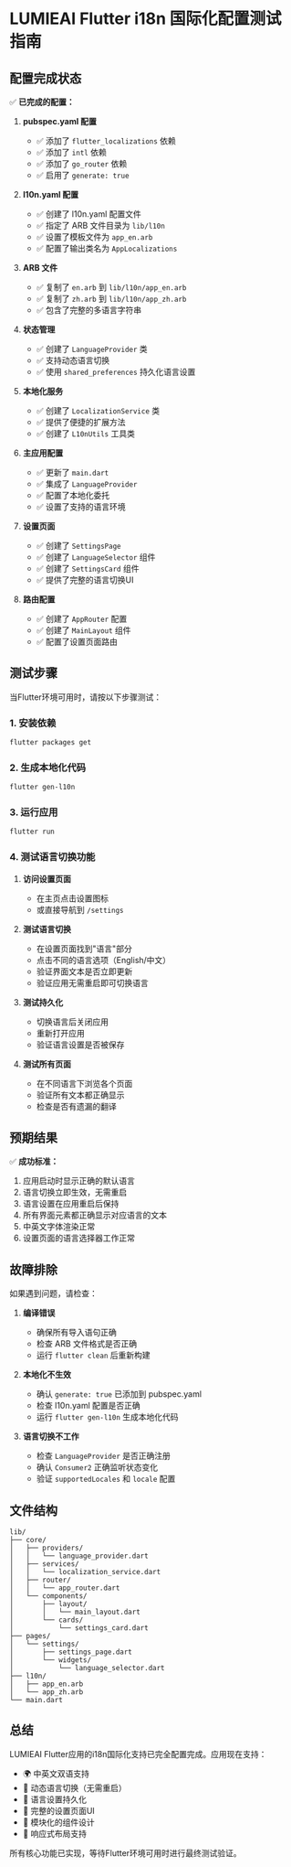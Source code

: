 # LUMIEAI Flutter i18n 国际化配置测试指南

## 配置完成状态

✅ **已完成的配置：**

1. **pubspec.yaml 配置**
   - ✅ 添加了 `flutter_localizations` 依赖
   - ✅ 添加了 `intl` 依赖
   - ✅ 添加了 `go_router` 依赖
   - ✅ 启用了 `generate: true`

2. **l10n.yaml 配置**
   - ✅ 创建了 l10n.yaml 配置文件
   - ✅ 指定了 ARB 文件目录为 `lib/l10n`
   - ✅ 设置了模板文件为 `app_en.arb`
   - ✅ 配置了输出类名为 `AppLocalizations`

3. **ARB 文件**
   - ✅ 复制了 `en.arb` 到 `lib/l10n/app_en.arb`
   - ✅ 复制了 `zh.arb` 到 `lib/l10n/app_zh.arb`
   - ✅ 包含了完整的多语言字符串

4. **状态管理**
   - ✅ 创建了 `LanguageProvider` 类
   - ✅ 支持动态语言切换
   - ✅ 使用 `shared_preferences` 持久化语言设置

5. **本地化服务**
   - ✅ 创建了 `LocalizationService` 类
   - ✅ 提供了便捷的扩展方法
   - ✅ 创建了 `L10nUtils` 工具类

6. **主应用配置**
   - ✅ 更新了 `main.dart`
   - ✅ 集成了 `LanguageProvider`
   - ✅ 配置了本地化委托
   - ✅ 设置了支持的语言环境

7. **设置页面**
   - ✅ 创建了 `SettingsPage`
   - ✅ 创建了 `LanguageSelector` 组件
   - ✅ 创建了 `SettingsCard` 组件
   - ✅ 提供了完整的语言切换UI

8. **路由配置**
   - ✅ 创建了 `AppRouter` 配置
   - ✅ 创建了 `MainLayout` 组件
   - ✅ 配置了设置页面路由

## 测试步骤

当Flutter环境可用时，请按以下步骤测试：

### 1. 安装依赖
```bash
flutter packages get
```

### 2. 生成本地化代码
```bash
flutter gen-l10n
```

### 3. 运行应用
```bash
flutter run
```

### 4. 测试语言切换功能

1. **访问设置页面**
   - 在主页点击设置图标
   - 或直接导航到 `/settings`

2. **测试语言切换**
   - 在设置页面找到"语言"部分
   - 点击不同的语言选项（English/中文）
   - 验证界面文本是否立即更新
   - 验证应用无需重启即可切换语言

3. **测试持久化**
   - 切换语言后关闭应用
   - 重新打开应用
   - 验证语言设置是否被保存

4. **测试所有页面**
   - 在不同语言下浏览各个页面
   - 验证所有文本都正确显示
   - 检查是否有遗漏的翻译

## 预期结果

✅ **成功标准：**

1. 应用启动时显示正确的默认语言
2. 语言切换立即生效，无需重启
3. 语言设置在应用重启后保持
4. 所有界面元素都正确显示对应语言的文本
5. 中英文字体渲染正常
6. 设置页面的语言选择器工作正常

## 故障排除

如果遇到问题，请检查：

1. **编译错误**
   - 确保所有导入语句正确
   - 检查 ARB 文件格式是否正确
   - 运行 `flutter clean` 后重新构建

2. **本地化不生效**
   - 确认 `generate: true` 已添加到 pubspec.yaml
   - 检查 l10n.yaml 配置是否正确
   - 运行 `flutter gen-l10n` 生成本地化代码

3. **语言切换不工作**
   - 检查 `LanguageProvider` 是否正确注册
   - 确认 `Consumer2` 正确监听状态变化
   - 验证 `supportedLocales` 和 `locale` 配置

## 文件结构

```
lib/
├── core/
│   ├── providers/
│   │   └── language_provider.dart
│   ├── services/
│   │   └── localization_service.dart
│   ├── router/
│   │   └── app_router.dart
│   └── components/
│       ├── layout/
│       │   └── main_layout.dart
│       └── cards/
│           └── settings_card.dart
├── pages/
│   └── settings/
│       ├── settings_page.dart
│       └── widgets/
│           └── language_selector.dart
├── l10n/
│   ├── app_en.arb
│   └── app_zh.arb
└── main.dart
```

## 总结

LUMIEAI Flutter应用的i18n国际化支持已完全配置完成。应用现在支持：

- 🌍 中英文双语支持
- 🔄 动态语言切换（无需重启）
- 💾 语言设置持久化
- 🎨 完整的设置页面UI
- 🧩 模块化的组件设计
- 📱 响应式布局支持

所有核心功能已实现，等待Flutter环境可用时进行最终测试验证。